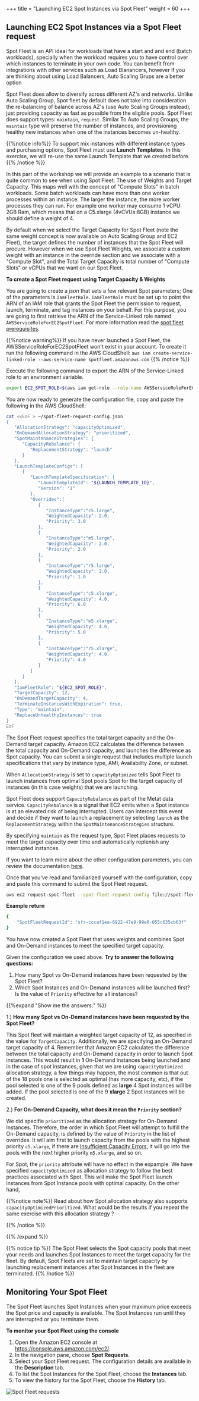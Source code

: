 +++
title = "Launching EC2 Spot Instances via Spot Fleet"
weight = 60
+++

## Launching EC2 Spot Instances via a Spot Fleet request

Spot Fleet is an API ideal for workloads that have a start and and end (batch workloads), specially when the workload requires you to have control over which instances to terminate in your own code. You can benefit from integrations with other services such as Load Blanancers, however if you are thinking about using Load Balancers, Auto Scaling Grups are a better option 

Spot Fleet does allow to diversify across different AZ's and networks. Unlike Auto Scaling Group, Spot fleet by default does not take into consideration the re-balancing of balance across AZ's (use Auto Scaling Groups instead), just providing capacity as fast as possible from the eligible pools. Spot Fleet does support types: `maintain`, `request`.  Similar To Auto Scaling Groups, the `maintain` type will preserve the number of instances, and provisioning healthy new instances when one of the instances becomes un-healthy.

{{%notice info%}}
To support mix instances with different instance types and purchasing options, Spot Fleet must use **Launch Templates**. In this exercise, we will re-use the same Launch Template that we created before.
{{% /notice %}}

In this part of the workshop we will provide an example to a scenario that is quite common to see when using Spot Fleet: The use of Weights and Target Capacity. This maps well with the concept of "Compute Slots" in batch workloads. Some batch workloads can have more than one worker processes within an instance. The larger the instance, the more worker processes they can run. For example one worker may consume 1 vCPU: 2GB Ram, which means that on a C5.xlarge (4vCVUs:8GB) instance we should define a weight of 4. 

By default when we select the Target Capacity for Spot Fleet (note the same weight concept is now available on Auto Scaling Group and EC2 Fleet), the target defines the number of instances that the Spot Fleet will procure. However when we use Spot Fleet Weights, we associate a custom weight with an instance in the override section and we associate with a "Compute Slot", and the Total Target Capacity is total number of "Compute Slots" or vCPUs that we want on our Spot Fleet. 

**To create a Spot Fleet request using Target Capacity & Weights**

You are going to create a *json* that sets a few relevant Spot parameters; One of the parameters is `IamFleetRole`. `IamFleetRole` must be set up to point the ARN of an IAM role that grants the Spot Fleet the permission to request, launch, terminate, and tag instances on your behalf. For this purpose, you are going to first retrieve the ARN of the Service-Linked role named `AWSServiceRoleForEC2SpotFleet`. For more information read the [spot fleet prerequisites](https://docs.aws.amazon.com/AWSEC2/latest/UserGuide/spot-fleet-requests.html#spot-fleet-prerequisites).

{{%notice warning%}}
If you have never launched a Spot Fleet, the AWSServiceRoleForEC2SpotFleet won't exist in your account. To create it run the following command in the AWS CloudShell: `aws iam create-service-linked-role --aws-service-name spotfleet.amazonaws.com`
{{% /notice %}}

Execute the following command to export the ARN of the Service-Linked role to an environment variable.

```bash
export EC2_SPOT_ROLE=$(aws iam get-role --role-name AWSServiceRoleForEC2SpotFleet | jq -r '.Role.Arn')
```

You are now ready to generate the configuration file, copy and paste the following in the AWS CloudShell:

```bash
cat <<EoF > ~/spot-fleet-request-config.json
{
   "AllocationStrategy": "capacityOptimized",
   "OnDemandAllocationStrategy": "prioritized",
   "SpotMaintenanceStrategies": {
      "CapacityRebalance": {
         "ReplacementStrategy": "launch"
      }
   },
   "LaunchTemplateConfigs": [
      {
         "LaunchTemplateSpecification": {
            "LaunchTemplateId": "${LAUNCH_TEMPLATE_ID}",
            "Version": "1"
         },
         "Overrides":[
            {
               "InstanceType":"c5.large",
               "WeightedCapacity": 2.0,
               "Priority": 3.0
            },
            {
               "InstanceType":"m5.large",
               "WeightedCapacity": 2.0,
               "Priority": 2.0
            },
            {
               "InstanceType":"r5.large",
               "WeightedCapacity": 2.0,
               "Priority": 1.0
            },
            {
               "InstanceType":"c5.xlarge",
               "WeightedCapacity": 4.0,
               "Priority": 6.0
            },
            {
               "InstanceType":"m5.xlarge",
               "WeightedCapacity": 4.0,
               "Priority": 5.0
            },
            {
               "InstanceType":"r5.xlarge",
               "WeightedCapacity": 4.0,
               "Priority": 4.0
            }
         ]
      }
   ],
   "IamFleetRole": "${EC2_SPOT_ROLE}",
   "TargetCapacity": 12,
   "OnDemandTargetCapacity": 4,
   "TerminateInstancesWithExpiration": true,
   "Type": "maintain",
   "ReplaceUnhealthyInstances": true
}
EoF
```
The Spot Fleet request specifies the total target capacity and the On-Demand target capacity. Amazon EC2 calculates the difference between the total capacity and On-Demand capacity, and launches the difference as Spot capacity. You can submit a single request that includes multiple launch specifications that vary by instance type, AMI, Availability Zone, or subnet.

When `AllocationStrategy` is set to `capacityOptimized` tells Spot Fleet to launch instances from optimal Spot pools Spot for the target capacity of instances (in this case weights) that we are launching. 


Spot Fleet does support `CapacityRebalance` as part of the Metat data service. `CapacityRebalance` is a signal that EC2 emits when a Spot instance is at an elevated risk of being interrupted. Users can intercept this event and decide if they want to launch a replacement by selecting `launch` as the `ReplacementStrategy` within the `SpotMaintenanceStrategies` structure.

By specifying `maintain` as the request type, Spot Fleet places requests to meet the target capacity over time and automatically replenish any interrupted instances.


If you want to learn more about the other configuration parameters, you can review the documentation [here](https://docs.aws.amazon.com/cli/latest/reference/ec2/request-spot-fleet.html).

Once that you've read and familiarized yourself with the configuration, copy and paste this command to submit the Spot Fleet request.

```bash
aws ec2 request-spot-fleet --spot-fleet-request-config file://spot-fleet-request-config.json
```

**Example return**

```bash
{
    "SpotFleetRequestId": "sfr-cccaf1ea-6922-47e9-99e0-055c635cb63f"
}
```

You have now created a Spot Fleet that uses weights and combines Spot and On-Demand instances to meet the specified target capacity.

Given the configuration we used above. **Try to answer the following questions:**

1. How many Spot vs On-Demand instances have been requested by the Spot Fleet?
2. Which Spot Instances and On-Demand instances will be launched first? Is the value of `Priority` effective for all instances?

{{%expand "Show me the answers:" %}}

1.) **How many Spot vs On-Demand instances have been requested by the Spot Fleet?**

This Spot fleet will maintain a weighted target capacity of 12, as specified in the value for `TargetCapacity`. Additionally, we are specifying an On-Demand target capacity of 4. Remember that Amazon EC2 calculates the difference between the total capacity and On-Demand capacity in order to launch Spot instances. This would result in **1** On-Demand instances being launched and in the case of spot instances, given that we are using `capacityOptimized` allocation strategy, a few things may happen, the most common is that out of the 18 pools one is selected as optimal (has more capacity, etc), if the pool selected is one of the 9 pools defined as **large** 4 Spot instances will be added. If the pool selected is one of the 9 **xlarge** 2 Spot instances will be created.

2.) **For On-Demand Capacity, what does it mean the `Priority` section?**

 We did specifie `prioritized` as the allocation strategy for On-Demand Instances. Therefore, the order in which Spot Fleet will attempt to fulfill the On-Demand capacity, is defined by the value of `Priority` in the list of overrides. It will aim first to launch capacity from the pools with the highest priority `c5.xlarge`, if there are [Insufficient Capacity Errors](https://docs.aws.amazon.com/AWSEC2/latest/UserGuide/troubleshooting-launch.html#troubleshooting-launch-capacity), it will go into the pools with the next higher priority `m5.xlarge`, and so on.  
 
 
 For Spot, the `priority` attribute will have no effect in the expample. We have specified `capacityOptimized` as allocation strategy to follow the best practices associated with Spot. This will make the Spot Fleet launch instances from Spot Instance pools with optimal capacity. On the other hand,

{{%notice note%}}
Read about how Spot allocation strategy also supports `capacityOptimizedPrioritized`. What would be the results if you repeat the same exercise with this allocation strategy ?

{{% /notice %}}


{{% /expand %}}

{{% notice tip %}}
The Spot Fleet selects the Spot capacity pools that meet your needs and launches Spot Instances to meet the target capacity for the fleet. By default, Spot Fleets are set to maintain target capacity by launching replacement instances after Spot Instances in the fleet are terminated.
{{% /notice %}}

## Monitoring Your Spot Fleet

The Spot Fleet launches Spot Instances when your maximum price exceeds
the Spot price and capacity is available. The Spot Instances run until
they are interrupted or you terminate them.

**To monitor your Spot Fleet using the console**

1. Open the Amazon EC2 console at <https://console.aws.amazon.com/ec2/>.
2. In the navigation pane, choose **Spot Requests**.
3. Select your Spot Fleet request. The configuration details are available in the **Description** tab.
4. To list the Spot Instances for the Spot Fleet, choose the **Instances** tab.
5.  To view the history for the Spot Fleet, choose the **History** tab.

![Spot Fleet requests](/images/launching_ec2_spot_instances/SpotFleetRequest.png)
